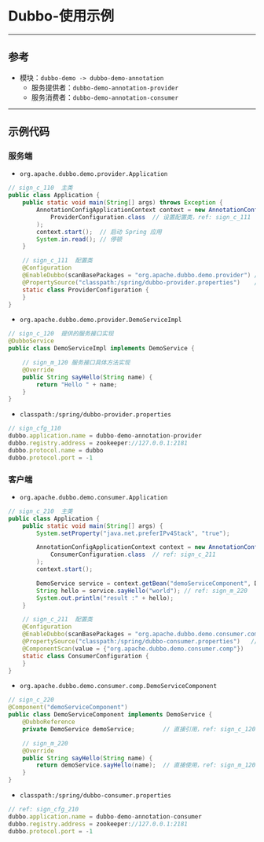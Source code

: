 # Dubbo-使用示例


---
## 参考
- 模块：`dubbo-demo -> dubbo-demo-annotation`
  - 服务提供者：`dubbo-demo-annotation-provider`
  - 服务消费者：`dubbo-demo-annotation-consumer`


---
## 示例代码
### 服务端
- `org.apache.dubbo.demo.provider.Application`
```java
// sign_c_110  主类
public class Application {
    public static void main(String[] args) throws Exception {
        AnnotationConfigApplicationContext context = new AnnotationConfigApplicationContext(
            ProviderConfiguration.class  // 设置配置类，ref: sign_c_111
        );
        context.start();  // 启动 Spring 应用
        System.in.read(); // 停顿
    }

    // sign_c_111  配置类
    @Configuration
    @EnableDubbo(scanBasePackages = "org.apache.dubbo.demo.provider") // 扫描包，会加载服务实现类 sign_c_120
    @PropertySource("classpath:/spring/dubbo-provider.properties")    // ref: sign_cfg_110
    static class ProviderConfiguration { 
    }
}
```

- `org.apache.dubbo.demo.provider.DemoServiceImpl`
```java
// sign_c_120  提供的服务接口实现
@DubboService
public class DemoServiceImpl implements DemoService {

    // sign_m_120 服务接口具体方法实现
    @Override 
    public String sayHello(String name) {
        return "Hello " + name;
    }
}
```

- `classpath:/spring/dubbo-provider.properties`
```js
// sign_cfg_110
dubbo.application.name = dubbo-demo-annotation-provider
dubbo.registry.address = zookeeper://127.0.0.1:2181
dubbo.protocol.name = dubbo
dubbo.protocol.port = -1
```

### 客户端
- `org.apache.dubbo.demo.consumer.Application`
```java
// sign_c_210  主类
public class Application {
    public static void main(String[] args) {
        System.setProperty("java.net.preferIPv4Stack", "true");

        AnnotationConfigApplicationContext context = new AnnotationConfigApplicationContext(
            ConsumerConfiguration.class  // ref: sign_c_211
        );
        context.start();

        DemoService service = context.getBean("demoServiceComponent", DemoServiceComponent.class); // ref: sign_c_220
        String hello = service.sayHello("world"); // ref: sign_m_220
        System.out.println("result :" + hello);
    }

    // sign_c_211  配置类
    @Configuration
    @EnableDubbo(scanBasePackages = "org.apache.dubbo.demo.consumer.comp")
    @PropertySource("classpath:/spring/dubbo-consumer.properties")   // ref: sign_cfg_210
    @ComponentScan(value = {"org.apache.dubbo.demo.consumer.comp"})
    static class ConsumerConfiguration {
    }
}
```

- `org.apache.dubbo.demo.consumer.comp.DemoServiceComponent`
```java
// sign_c_220
@Component("demoServiceComponent")
public class DemoServiceComponent implements DemoService {
    @DubboReference
    private DemoService demoService;        // 直接引用，ref: sign_c_120

    // sign_m_220
    @Override
    public String sayHello(String name) {
        return demoService.sayHello(name);  // 直接使用，ref: sign_m_120
    }
}
```

- `classpath:/spring/dubbo-consumer.properties`
```js
// ref: sign_cfg_210
dubbo.application.name = dubbo-demo-annotation-consumer
dubbo.registry.address = zookeeper://127.0.0.1:2181
dubbo.protocol.port = -1
```